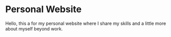 # Personal Website
Hello, this a for my personal website where I share my skills and a little more about myself beyond work.
